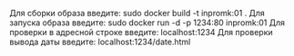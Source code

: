 Для сборки образа введите: sudo docker build -t inpromk:01 .
Для запуска образа введите: sudo docker run -d -p 1234:80 inpromk:01
Для проверки в адресной строке введите: localhost:1234
Для проверки вывода даты введите: localhost:1234/date.html
